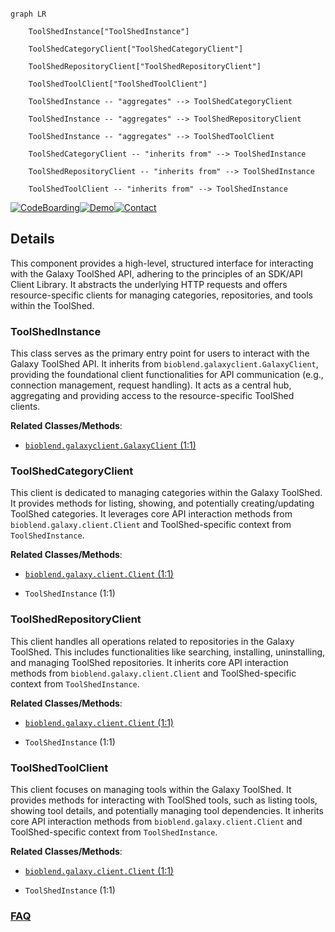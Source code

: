 ```mermaid

graph LR

    ToolShedInstance["ToolShedInstance"]

    ToolShedCategoryClient["ToolShedCategoryClient"]

    ToolShedRepositoryClient["ToolShedRepositoryClient"]

    ToolShedToolClient["ToolShedToolClient"]

    ToolShedInstance -- "aggregates" --> ToolShedCategoryClient

    ToolShedInstance -- "aggregates" --> ToolShedRepositoryClient

    ToolShedInstance -- "aggregates" --> ToolShedToolClient

    ToolShedCategoryClient -- "inherits from" --> ToolShedInstance

    ToolShedRepositoryClient -- "inherits from" --> ToolShedInstance

    ToolShedToolClient -- "inherits from" --> ToolShedInstance

```



[![CodeBoarding](https://img.shields.io/badge/Generated%20by-CodeBoarding-9cf?style=flat-square)](https://github.com/CodeBoarding/GeneratedOnBoardings)[![Demo](https://img.shields.io/badge/Try%20our-Demo-blue?style=flat-square)](https://www.codeboarding.org/demo)[![Contact](https://img.shields.io/badge/Contact%20us%20-%20contact@codeboarding.org-lightgrey?style=flat-square)](mailto:contact@codeboarding.org)



## Details



This component provides a high-level, structured interface for interacting with the Galaxy ToolShed API, adhering to the principles of an SDK/API Client Library. It abstracts the underlying HTTP requests and offers resource-specific clients for managing categories, repositories, and tools within the ToolShed.



### ToolShedInstance

This class serves as the primary entry point for users to interact with the Galaxy ToolShed API. It inherits from `bioblend.galaxyclient.GalaxyClient`, providing the foundational client functionalities for API communication (e.g., connection management, request handling). It acts as a central hub, aggregating and providing access to the resource-specific ToolShed clients.





**Related Classes/Methods**:



- <a href="https://github.com/galaxyproject/bioblend/blob/main/bioblend/galaxyclient.py#L1-L1" target="_blank" rel="noopener noreferrer">`bioblend.galaxyclient.GalaxyClient` (1:1)</a>





### ToolShedCategoryClient

This client is dedicated to managing categories within the Galaxy ToolShed. It provides methods for listing, showing, and potentially creating/updating ToolShed categories. It leverages core API interaction methods from `bioblend.galaxy.client.Client` and ToolShed-specific context from `ToolShedInstance`.





**Related Classes/Methods**:



- <a href="https://github.com/galaxyproject/bioblend/blob/main/bioblend/galaxy/client.py#L1-L1" target="_blank" rel="noopener noreferrer">`bioblend.galaxy.client.Client` (1:1)</a>

- `ToolShedInstance` (1:1)





### ToolShedRepositoryClient

This client handles all operations related to repositories in the Galaxy ToolShed. This includes functionalities like searching, installing, uninstalling, and managing ToolShed repositories. It inherits core API interaction methods from `bioblend.galaxy.client.Client` and ToolShed-specific context from `ToolShedInstance`.





**Related Classes/Methods**:



- <a href="https://github.com/galaxyproject/bioblend/blob/main/bioblend/galaxy/client.py#L1-L1" target="_blank" rel="noopener noreferrer">`bioblend.galaxy.client.Client` (1:1)</a>

- `ToolShedInstance` (1:1)





### ToolShedToolClient

This client focuses on managing tools within the Galaxy ToolShed. It provides methods for interacting with ToolShed tools, such as listing tools, showing tool details, and potentially managing tool dependencies. It inherits core API interaction methods from `bioblend.galaxy.client.Client` and ToolShed-specific context from `ToolShedInstance`.





**Related Classes/Methods**:



- <a href="https://github.com/galaxyproject/bioblend/blob/main/bioblend/galaxy/client.py#L1-L1" target="_blank" rel="noopener noreferrer">`bioblend.galaxy.client.Client` (1:1)</a>

- `ToolShedInstance` (1:1)









### [FAQ](https://github.com/CodeBoarding/GeneratedOnBoardings/tree/main?tab=readme-ov-file#faq)